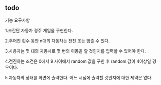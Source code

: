 ## todo
기능 요구사항 

1.초간단 자동차 경주 게임을 구현한다.

2.주어진 횟수 동안 n대의 자동차는 전진 또는 멈출 수 있다.

3.사용자는 몇 대의 자동차로 몇 번의 이동을 할 것인지를 입력할 수 있어야 한다.

4.전진하는 조건은 0에서 9 사이에서 random 값을 구한 후 random 값이 4이상일 경우이다.

5.자동차의 상태를 화면에 출력한다. 어느 시점에 출력할 것인지에 대한 제약은 없다.

